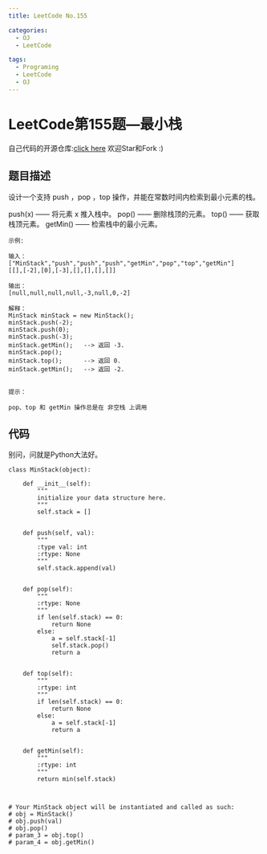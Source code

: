 ```yaml
---
title: LeetCode No.155

categories:
  - OJ
  - LeetCode

tags:
  - Programing
  - LeetCode
  - OJ
---
```



# LeetCode第155题—最小栈

自己代码的开源仓库:[click here](https://github.com/zs670980918/LeetCode_Coding_Record)  欢迎Star和Fork :)

## 题目描述
设计一个支持 push ，pop ，top 操作，并能在常数时间内检索到最小元素的栈。

push(x) —— 将元素 x 推入栈中。
pop() —— 删除栈顶的元素。
top() —— 获取栈顶元素。
getMin() —— 检索栈中的最小元素。
 
```
示例:

输入：
["MinStack","push","push","push","getMin","pop","top","getMin"]
[[],[-2],[0],[-3],[],[],[],[]]

输出：
[null,null,null,null,-3,null,0,-2]

解释：
MinStack minStack = new MinStack();
minStack.push(-2);
minStack.push(0);
minStack.push(-3);
minStack.getMin();   --> 返回 -3.
minStack.pop();
minStack.top();      --> 返回 0.
minStack.getMin();   --> 返回 -2.
 

提示：

pop、top 和 getMin 操作总是在 非空栈 上调用
```

## 代码
别问，问就是Python大法好。
```
class MinStack(object):

    def __init__(self):
        """
        initialize your data structure here.
        """
        self.stack = []


    def push(self, val):
        """
        :type val: int
        :rtype: None
        """
        self.stack.append(val)


    def pop(self):
        """
        :rtype: None
        """
        if len(self.stack) == 0:
            return None
        else:
            a = self.stack[-1]
            self.stack.pop()
            return a


    def top(self):
        """
        :rtype: int
        """
        if len(self.stack) == 0:
            return None
        else:
            a = self.stack[-1]
            return a


    def getMin(self):
        """
        :rtype: int
        """
        return min(self.stack)



# Your MinStack object will be instantiated and called as such:
# obj = MinStack()
# obj.push(val)
# obj.pop()
# param_3 = obj.top()
# param_4 = obj.getMin()
```